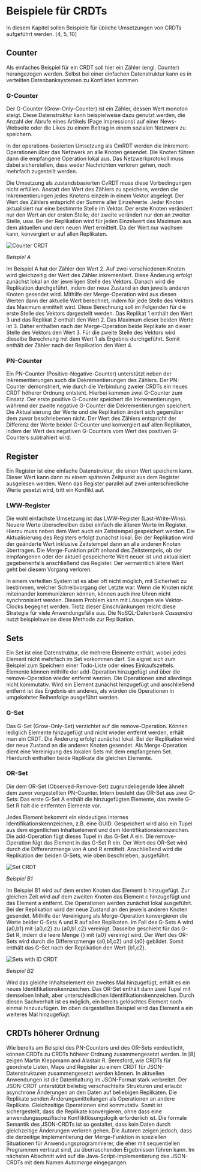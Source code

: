 # Beispiele für CRDTs

In diesem Kapitel sollen Beispiele für übliche Umsetzungen von CRDTs aufgeführt werden. [4, 5, 10]

## Counter

Als einfaches Beispiel für ein CRDT soll hier ein Zähler (engl. Counter) herangezogen werden. Selbst bei einer  einfachen Datenstruktur kann es in verteilten Datenbanksystemen zu Konflikten kommen.

### G-Counter

Der G-Counter (Grow-Only-Counter) ist ein Zähler, dessen Wert monoton steigt. Diese Datenstruktur kann beispielweise dazu genutzt werden, die Anzahl der Abrufe eines Artikels (Page Impressions) auf einer News-Webseite oder die Likes zu einem Beitrag in einem sozialen Netzwerk zu speichern.

In der operations-basierten Umsetzung als CmRDT werden die Inkrement-Operationen über das Netzwerk an alle Knoten gesendet. Die Knoten führen dann die empfangene Operation lokal aus. Das Netzwerkprotokoll muss dabei sicherstellen, dass weder Nachrichten verloren gehen, noch mehrfach zugestellt werden.

Die Umsetzung als zustandsbasierten CvRDT muss diese Vorbedingungen nicht erfüllen. Anstatt den Wert des Zählers zu speichern, werden die Inkrementierungen jedes Knotens einzeln in einem Vektor abgelegt. Der Wert des Zählers entspricht der Summe aller Einzelwerte. Jeder Knoten aktualisiert nur eine bestimmte Stelle im Vektor. Der erste Knoten verändert nur den Wert an der ersten Stelle; der zweite verändert nur den an zweiter Stelle, usw. Bei der Replikation wird für jeden Einzelwert das Maximum aus dem aktuellen und dem neuen Wert ermittelt. Da der Wert nur wachsen kann, konvergiert er auf allen Replikaten.

![Counter CRDT](img/Counter.png)

*Beispiel A*

Im Beispiel A hat der Zähler den Wert 2. Auf zwei verschiedenen Knoten wird gleichzeitig der Wert des Zähler inkrementiert. Diese Änderung erfolgt zunächst lokal an der jeweiligen Stelle des Vektors. Danach wird die Replikation durchgeführt, indem der neue Zustand an den jeweils anderen Knoten gesendet wird. Mithilfe der Merge-Operation wird aus diesen Werten dann der aktuelle Wert berechnet, indem für jede Stelle des Vektors das Maximum ermittelt wird. Diese Berechnung soll im Folgenden für die erste Stelle des Vektors dargestellt werden. Das Replikat 1 enthält den Wert 3 und das Replikat 2 enthält den Wert 2. Das Maximum dieser beiden Werte ist 3. Daher enthalten nach der Merge-Operation beide Replikate an dieser Stelle des Vektors den Wert 3. Für die zweite Stelle des Vektors wird dieselbe Berechnung mit dem Wert 1 als Ergebnis durchgeführt. Somit enthält der Zähler nach der Replikation den Wert 4.

### PN-Counter

Ein PN-Counter (Positive-Negative-Counter) unterstützt neben der Inkrementierungen auch die Dekrementierungen des Zählers. Der PN-Counter demonstriert, wie durch die Verbindung zweier CRDTs ein neues CRDT höherer Ordnung entsteht. Hierbei kommen zwei G-Counter zum Einsatz. Der erste positive G-Counter speichert die Inkrementierungen, während der zweite negative G-Counter die Dekrementierungen speichert. Die Aktualisierung der Werte und die Replikation ändert sich gegenüber dem zuvor beschriebenen nicht. Der Wert des Zählers entspricht der Differenz der Werte beider G-Counter und konvergiert auf allen Replikaten, indem der Wert des negativen G-Counters vom Wert des positiven G-Counters subtrahiert wird.

## Register

Ein Register ist eine einfache Datenstruktur, die einen Wert speichern kann. Dieser Wert kann dann zu einem späteren Zeitpunkt aus dem Register ausgelesen werden. Wenn das Register parallel auf zwei unterschiedliche Werte gesetzt wird, tritt ein Konflikt auf.

### LWW-Register

Die wohl einfachste Umsetzung ist das LWW-Register (Last-Write-Wins). Neuere Werte überschreiben dabei einfach die älteren Werte im Register. Hierzu muss neben dem Wert auch ein Zeitstempel gespeichert werden. Die Aktualisierung des Registers erfolgt zunächst lokal. Bei der Replikation wird der geänderte Wert inklusive Zeitstempel dann an alle anderen Knoten übertragen. Die Merge-Funktion prüft anhand des Zeitstempels, ob der empfangenen oder der aktuell gespeicherte Wert neuer ist und aktualisiert gegebenenfalls anschließend das Register. Der vermeintlich ältere Wert geht bei diesem Vorgang verloren.

In einem verteilten System ist es aber oft nicht möglich, mit Sicherheit zu bestimmen, welcher Schreibvorgang der Letzte war. Wenn die Knoten nicht miteinander kommunizieren können, können auch ihre Uhren nicht synchronisiert werden. Diesem Problem kann mit Lösungen wie Vektor-Clocks begegnet werden. Trotz dieser Einschränkungen reicht diese Strategie für viele Anwendungsfälle aus. Die NoSQL-Datenbank *Cassandra* nutzt beispielsweise diese Methode zur Replikation.

## Sets

Ein Set ist eine Datenstruktur, die mehrere Elemente enthält, wobei jedes Element nicht mehrfach im Set vorkommen darf. Sie eignet sich zum Beispiel zum Speichern einer Todo-Liste oder eines Einkaufszettels. Elemente können mithilfe der add-Operation hinzugefügt und über die remove-Operation wieder entfernt werden. Die Operationen sind allerdings nicht kommutativ. Wird ein Element zunächst hinzugefügt und anschließend entfernt ist das Ergebnis ein anderes, als würden die Operationen in umgekehrter Reihenfolge ausgeführt werden.

### G-Set

Das G-Set (Grow-Only-Set) verzichtet auf die remove-Operation. Können lediglich Elemente hinzugefügt und nicht wieder entfernt werden, erhält man ein CRDT. Die Änderung erfolgt zunächst lokal. Bei der Replikation wird der neue Zustand an die anderen Knoten gesendet. Als Merge-Operation dient eine Vereinigung des lokalen Sets mit dem empfangenen Set. Hierdurch enthalten beide Replikate die gleichen Elemente.

### OR-Set

Die dem OR-Set (Observed-Remove-Set) zugrundeliegende Idee ähnelt dem zuvor vorgestellten PN-Counter. Intern besteht das OR-Set aus zwei G-Sets: Das erste G-Set A enthält die hinzugefügten Elemente, das zweite G-Set R hält die entfernten Elemente vor.

Jedes Element bekommt ein eindeutiges internes Identifikationskennzeichen, z.B. eine GUID. Gespeichert wird also ein Tupel aus dem eigentlichen Inhaltselement und dem Identifikationskennzeichen. Die add-Operation fügt dieses Tupel in das G-Set A ein. Die remove-Operation fügt das Element in das G-Set R ein. Der Wert des OR-Set wird durch die Differenzmenge von A und R ermittelt. Anschließend wird die Replikation der beiden G-Sets, wie oben beschrieben, ausgeführt.

![Set CRDT](img/Sets.png)

*Beispiel B1*

Im Beispiel B1 wird auf dem ersten Knoten das Element b hinzugefügt. Zur gleichen Zeit wird auf dem zweiten Knoten das Element c hinzugefügt und das Element a entfernt. Die Operationen werden zunächst lokal ausgeführt. Bei der Replikation wird der neue Zustand an den jeweils anderen Knoten gesendet. Mithilfe der Vereinigung als Merge-Operation konvergieren die Werte beider G-Sets A und R auf allen Replikaten. Im Fall des G-Sets A wird {a0,b1} mit {a0,c2} zu {a0,b1,c2} vereinigt. Dasselbe geschieht für das G-Set R, indem die leere Menge {} mit {a0} vereinigt wird. Der Wert des OR-Sets wird durch die Differenzmenge {a0,b1,c2} und {a0} gebildet. Somit enthält das G-Set nach der Replikation den Wert {b1,c2}.

![Sets with ID CRDT](img/Sets-with-Id.png)

*Beispiel B2*

Wird das gleiche Inhaltselement ein zweites Mal hinzugefügt, erhält es ein neues Identifikationskennzeichen. Das OR-Set enthält dann zwei Tupel mit demselben Inhalt, aber unterschiedlichen Identifikationskennzeichen. Durch diesen Sachverhalt ist es möglich, ein bereits gelöschtes Element noch einmal hinzuzufügen. Im oben dargestellten Beispiel wird das Element a ein weiteres Mal hinzugefügt.

## CRDTs höherer Ordnung

Wie bereits am Beispiel des PN-Counters und des OR-Sets verdeutlicht, können CRDTs zu CRDTs höherer Ordnung zusammengesetzt werden. In [8] zeigen Martin Kleppmann and Alastair R. Beresford, wie CRDTs für geordnete Listen, Maps und Register zu einem CRDT für JSON-Datenstrukturen zusammengesetzt werden können. In aktuellen Anwendungen ist die Datenhaltung im JSON-Format stark verbreitet. Der JSON-CRDT unterstützt beliebig verschachtelte Strukturen und erlaubt asynchrone Änderungen an den Daten auf beliebigen Replikaten. Die Replikate senden Änderungsmitteilungen als Operationen an andere Replikate. Gleichzeitige Operationen sind kommutativ. Somit ist sichergestellt, dass die Replikate konvergieren, ohne dass eine anwendungsspezifische Konfliktlösungslogik erforderlich ist. Die formale Semantik des JSON-CRDTs ist so gestaltet, dass kein Daten durch gleichzeitige Änderungen verloren gehen. Die Autoren zeigen jedoch, dass die derzeitige Implementierung der Merge-Funktion in speziellen Situationen für Anwendungsprogrammierer, die eher mit sequentiellen Programmen vertraut sind, zu überraschenden Ergebnissen führen kann. Im nächsten Abschnitt wird auf die Java-Script-Implementierung des JSON-CRDTs mit dem Namen *Automerge* eingegangen.
